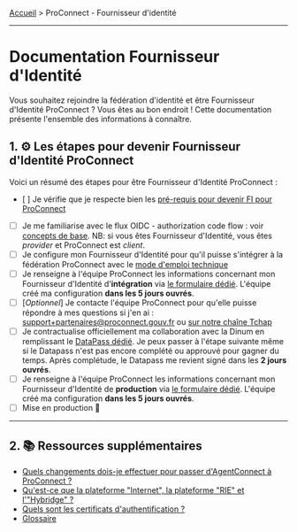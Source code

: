 [Accueil](README.md) > ProConnect - Fournisseur d'identité

---

# Documentation Fournisseur d'Identité

Vous souhaitez rejoindre la fédération d'identité et être Fournisseur d'Identité ProConnect ? Vous êtes au bon endroit ! Cette documentation présente l'ensemble des informations à connaître.

## 1. ⚙️ Les étapes pour devenir Fournisseur d'Identité ProConnect

Voici un résumé des étapes pour être Fournisseur d'Identité ProConnect :

- [ ] Je vérifie que je respecte bien les [pré-requis pour devenir FI pour ProConnect](./prerequis-fi.md)
- [ ] Je me familiarise avec le flux OIDC - authorization code flow : voir [concepts de base](../resources/flux_oidc.md). NB: si vous êtes Fournisseur d'Identité, vous êtes _provider_ et ProConnect est _client_.
- [ ] Je configure mon Fournisseur d'Identité pour qu'il puisse s'intégrer à la fédération ProConnect avec le [mode d'emploi technique](./configuration.md)
- [ ] Je renseigne à l'équipe ProConnect les informations concernant mon Fournisseur d'Identité d'**intégration** via [le formulaire dédié](https://www.demarches-simplifiees.fr/commencer/demande-creation-fi-fca). L'équipe créé ma configuration **dans les 5 jours ouvrés**.
- [ ] [_Optionnel_] Je contacte l'équipe ProConnect pour qu'elle puisse répondre à mes questions si j'en ai : support+partenaires@proconnect.gouv.fr ou [sur notre chaîne Tchap](https://www.tchap.gouv.fr/#/room/!kBghcRpyMNThkFQjdW:agent.dinum.tchap.gouv.fr)
- [ ] Je contractualise officiellement ma collaboration avec la Dinum en remplissant le [DataPass dédié](https://datapass.api.gouv.fr/agent-connect-fi). Je peux passer à l'étape suivante même si le Datapass n'est pas encore complété ou approuvé pour gagner du temps.  Après complétude, le Datapass me revient signé dans les **2 jours ouvrés**.
- [ ] Je renseigne à l'équipe ProConnect les informations concernant mon Fournisseur d'Identité de **production** via [le formulaire dédié](https://www.demarches-simplifiees.fr/commencer/demande-creation-fi-fca). L'équipe créé ma configuration **dans les 5 jours ouvrés**.
- [ ] Mise en production 🚀

---

## 2. 📚 Ressources supplémentaires

- [Quels changements dois-je effectuer pour passer d'AgentConnect à ProConnect ?](./changement-agentconnect-proconnect-fi.md)
- [Qu'est-ce que la plateforme "Internet", la plateforme "RIE" et l'"Hybridge" ?](./plateformes_fi.md)
- [Quels sont les certificats d'authentification ?](./certificats_fi.md)
- [Glossaire](../resources/glossaire.md)
